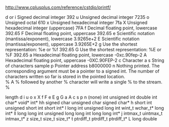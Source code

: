 http://www.cplusplus.com/reference/cstdio/printf/

d or i	Signed decimal integer	392
u	Unsigned decimal integer	7235
o	Unsigned octal	610
x	Unsigned hexadecimal integer	7fa
X	Unsigned hexadecimal integer (uppercase)	7FA
f	Decimal floating point, lowercase	392.65
F	Decimal floating point, uppercase	392.65
e	Scientific notation (mantissa/exponent), lowercase	3.9265e+2
E	Scientific notation (mantissa/exponent), uppercase	3.9265E+2
g	Use the shortest representation: %e or %f	392.65
G	Use the shortest representation: %E or %F	392.65
a	Hexadecimal floating point, lowercase	-0xc.90fep-2
A	Hexadecimal floating point, uppercase	-0XC.90FEP-2
c	Character	a
s	String of characters	sample
p	Pointer address	b8000000
n	Nothing printed.
The corresponding argument must be a pointer to a signed int.
The number of characters written so far is stored in the pointed location.	
%	A % followed by another % character will write a single % to the stream.	%

length	d i	u o x X	f F e E g G a A	c	s	p	n
(none)	int	unsigned int	double	int	char*	void*	int*
hh	signed char	unsigned char					signed char*
h	short int	unsigned short int					short int*
l	long int	unsigned long int		wint_t	wchar_t*		long int*
ll	long long int	unsigned long long int					long long int*
j	intmax_t	uintmax_t					intmax_t*
z	size_t	size_t					size_t*
t	ptrdiff_t	ptrdiff_t					ptrdiff_t*
L			long double				

